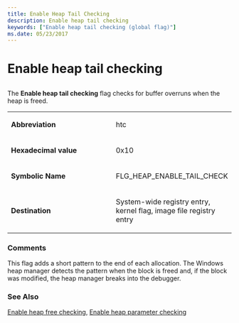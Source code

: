 ```yaml
---
title: Enable Heap Tail Checking
description: Enable heap tail checking
keywords: ["Enable heap tail checking (global flag)"]
ms.date: 05/23/2017
---
```


# Enable heap tail checking


## <span id="ddk_enable_heap_tail_checking_dtools"></span><span id="DDK_ENABLE_HEAP_TAIL_CHECKING_DTOOLS"></span>


The **Enable heap tail checking** flag checks for buffer overruns when the heap is freed.

<table>
<colgroup>
<col width="50%" />
<col width="50%" />
</colgroup>
<tbody>
<tr class="odd">
<td align="left"><p><strong>Abbreviation</strong></p></td>
<td align="left"><p>htc</p></td>
</tr>
<tr class="even">
<td align="left"><p><strong>Hexadecimal value</strong></p></td>
<td align="left"><p>0x10</p></td>
</tr>
<tr class="odd">
<td align="left"><p><strong>Symbolic Name</strong></p></td>
<td align="left"><p>FLG_HEAP_ENABLE_TAIL_CHECK</p></td>
</tr>
<tr class="even">
<td align="left"><p><strong>Destination</strong></p></td>
<td align="left"><p>System-wide registry entry, kernel flag, image file registry entry</p></td>
</tr>
</tbody>
</table>

 

### <span id="comments"></span><span id="COMMENTS"></span>Comments

This flag adds a short pattern to the end of each allocation. The Windows heap manager detects the pattern when the block is freed and, if the block was modified, the heap manager breaks into the debugger.

### <span id="see_also"></span><span id="SEE_ALSO"></span>See Also

[Enable heap free checking](enable-heap-free-checking.md), [Enable heap parameter checking](enable-heap-parameter-checking.md)

 

 
